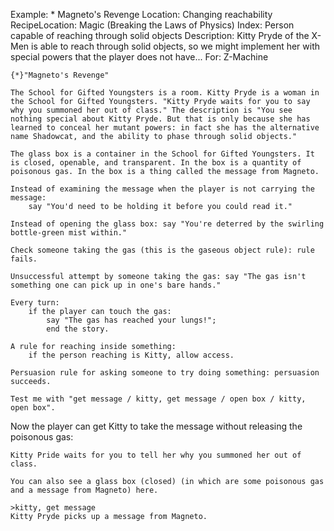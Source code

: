 Example: * Magneto's Revenge
Location: Changing reachability
RecipeLocation: Magic (Breaking the Laws of Physics)
Index: Person capable of reaching through solid objects
Description: Kitty Pryde of the X-Men is able to reach through solid objects, so we might implement her with special powers that the player does not have...
For: Z-Machine

  

``` inform7
{*}"Magneto's Revenge"

The School for Gifted Youngsters is a room. Kitty Pryde is a woman in the School for Gifted Youngsters. "Kitty Pryde waits for you to say why you summoned her out of class." The description is "You see nothing special about Kitty Pryde. But that is only because she has learned to conceal her mutant powers: in fact she has the alternative name Shadowcat, and the ability to phase through solid objects."

The glass box is a container in the School for Gifted Youngsters. It is closed, openable, and transparent. In the box is a quantity of poisonous gas. In the box is a thing called the message from Magneto.

Instead of examining the message when the player is not carrying the message:
	say "You'd need to be holding it before you could read it."

Instead of opening the glass box: say "You're deterred by the swirling bottle-green mist within."

Check someone taking the gas (this is the gaseous object rule): rule fails.

Unsuccessful attempt by someone taking the gas: say "The gas isn't something one can pick up in one's bare hands."

Every turn:
	if the player can touch the gas:
		say "The gas has reached your lungs!";
		end the story.

A rule for reaching inside something:
	if the person reaching is Kitty, allow access.

Persuasion rule for asking someone to try doing something: persuasion succeeds.

Test me with "get message / kitty, get message / open box / kitty, open box".
```

  
Now the player can get Kitty to take the message without releasing the poisonous gas:

  

``` transcript
Kitty Pride waits for you to tell her why you summoned her out of class.

You can also see a glass box (closed) (in which are some poisonous gas and a message from Magneto) here.

>kitty, get message
Kitty Pryde picks up a message from Magneto.
```

